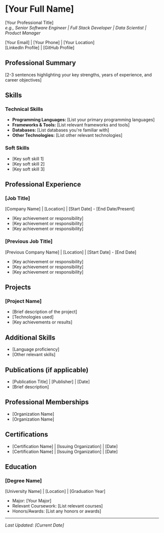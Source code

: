 # [Your Full Name]

[Your Professional Title]  
*e.g., Senior Software Engineer | Full Stack Developer | Data Scientist | Product Manager*

[Your Email] | [Your Phone] | [Your Location]  
[LinkedIn Profile] | [GitHub Profile]

## Professional Summary
[2-3 sentences highlighting your key strengths, years of experience, and career objectives]

## Skills
### Technical Skills
- **Programming Languages:** [List your primary programming languages]
- **Frameworks & Tools:** [List relevant frameworks and tools]
- **Databases:** [List databases you're familiar with]
- **Other Technologies:** [List other relevant technologies]


### Soft Skills
- [Key soft skill 1]
- [Key soft skill 2]
- [Key soft skill 3]


## Professional Experience

### [Job Title]
[Company Name] | [Location] | [Start Date] - [End Date/Present]
- [Key achievement or responsibility]
- [Key achievement or responsibility]
- [Key achievement or responsibility]

### [Previous Job Title]
[Previous Company Name] | [Location] | [Start Date] - [End Date]
- [Key achievement or responsibility]
- [Key achievement or responsibility]
- [Key achievement or responsibility]


## Projects
### [Project Name]
- [Brief description of the project]
- [Technologies used]
- [Key achievements or results]


## Additional Skills
- [Language proficiency]
- [Other relevant skills]


## Publications (if applicable)
- [Publication Title] | [Publisher] | [Date]
- [Brief description]

## Professional Memberships
- [Organization Name]
- [Organization Name]


## Certifications
- [Certification Name] | [Issuing Organization] | [Date]
- [Certification Name] | [Issuing Organization] | [Date]


## Education

### [Degree Name]
[University Name] | [Location] | [Graduation Year]
- Major: [Your Major]
- Relevant Coursework: [List relevant courses]
- Honors/Awards: [List any honors or awards]

---
*Last Updated: [Current Date]* 